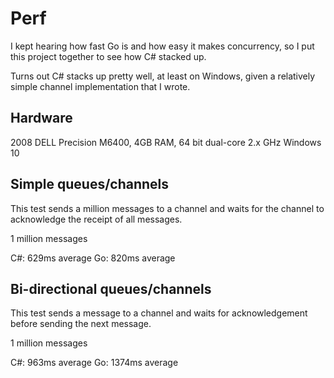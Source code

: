 # Perf

I kept hearing how fast Go is and how easy it makes concurrency, so I put this project together to see how C# stacked up.

Turns out C# stacks up pretty well, at least on Windows, given a relatively simple channel implementation that I wrote.

## Hardware

2008 DELL Precision M6400, 4GB RAM, 64 bit dual-core 2.x GHz
Windows 10

## Simple queues/channels

This test sends a million messages to a channel and waits for the channel to acknowledge the receipt of all messages.

1 million messages

C#: 629ms average
Go: 820ms average

## Bi-directional queues/channels

This test sends a message to a channel and waits for acknowledgement before sending the next message.

1 million messages

C#: 963ms average
Go: 1374ms average

